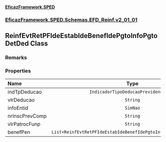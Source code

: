 #### [EficazFramework.SPED](EficazFrameworkSPED.md 'EficazFramework SPED')
### [EficazFramework.SPED.Schemas.EFD_Reinf.v2_01_01](EficazFramework.SPED.Schemas.EFD_Reinf.v2_01_01.md 'EficazFramework.SPED.Schemas.EFD_Reinf.v2_01_01')

## ReinfEvtRetPFIdeEstabIdeBenefIdePgtoInfoPgtoDetDed Class

### Remarks
### Properties

| Name | Type | |
| :--- | :---: | :--- |
| indTpDeducao | `IndicadorTipoDeducaoPrevidenciaria` |  |
| vlrDeducao | `String` |  |
| infoEntid | `SimNao` |  |
| nrInscPrevComp | `String` |  |
| vlrPatrocFunp | `String` |  |
| benefPen | `List<ReinfEvtRetPFIdeEstabIdeBenefIdePgtoInfoPgtoDetDedBenefPen>` |  |
